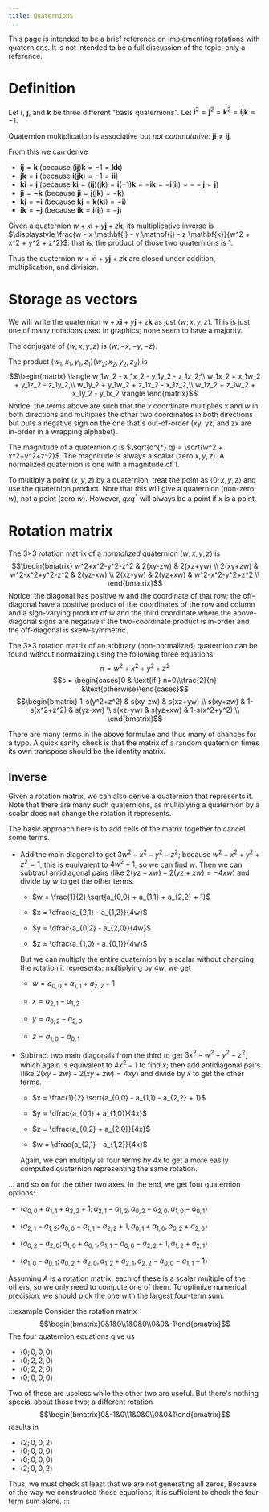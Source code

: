 ```yaml
---
title: Quaternions
...
```


This page is intended to be a brief reference on implementing rotations with quaternions.
It is not intended to be a full discussion of the topic, only a reference.

# Definition

Let $\mathbf{i}$, $\mathbf{j}$, and $\mathbf{k}$ be three different "basis quaternions".
Let $\mathbf{i}^2 = \mathbf{j}^2 = \mathbf{k}^2 = \mathbf{ijk} = -1$.

Quaternion multiplication is associative but *not commutative*: $\mathbf{ji} \ne \mathbf{ij}$.

From this we can derive

- $\mathbf{ij} = \mathbf{k}$ (because $(\mathbf{ij})\mathbf{k} = -1 = \mathbf{kk}$)
- $\mathbf{jk} = \mathbf{i}$ (because $\mathbf{i}(\mathbf{jk}) = -1 = \mathbf{ii}$)
- $\mathbf{ki} = \mathbf{j}$ (because $\mathbf{ki} = (\mathbf{ij})(\mathbf{jk}) = \mathbf{i}(-1)\mathbf{k} = -\mathbf{ik} = -\mathbf{i}(\mathbf{ij}) = --\mathbf{j} = \mathbf{j}$)
- $\mathbf{ji} = \mathbf{-k}$ (because $\mathbf{ji} = \mathbf{j}(\mathbf{jk}) = -\mathbf{k}$)
- $\mathbf{kj} = \mathbf{-i}$ (because $\mathbf{kj} = \mathbf{k}(\mathbf{ki}) = -\mathbf{i}$)
- $\mathbf{ik} = \mathbf{-j}$ (because $\mathbf{ik} = \mathbf{i}(\mathbf{ij}) = -\mathbf{j}$)

Given a quaternion $w + x \mathbf{i} + y \mathbf{j} + z \mathbf{k}$,
its multiplicative inverse is $\displaystyle \frac{w - x \mathbf{i} - y \mathbf{j} - z \mathbf{k}}{w^2 + x^2 + y^2 + z^2}$:
that is, the product of those two quaternions is 1.

Thus the quaternion $w + x \mathbf{i} + y \mathbf{j} + z \mathbf{k}$
are closed under addition, multiplication, and division.

# Storage as vectors

We will write the quaternion $w + x \mathbf{i} + y \mathbf{j} + z \mathbf{k}$
as just $\langle w;x,y,z \rangle$.
This is just one of many notations used in graphics; none seem to have a majority.

The conjugate of $\langle w;x,y,z \rangle$ is $\langle w;-x,-y,-z \rangle$.

The product $\langle w_1;x_1,y_1,z_1 \rangle \langle w_2;x_2,y_2,z_2 \rangle$
is $$\begin{matrix}
\langle w_1w_2 - x_1x_2 - y_1y_2 - z_1z_2;\\
w_1x_2 + x_1w_2 + y_1z_2 - z_1y_2,\\
w_1y_2 + y_1w_2 + z_1x_2 - x_1z_2,\\
w_1z_2 + z_1w_2 + x_1y_2 - y_1x_2 \rangle
\end{matrix}$$
Notice: the terms above are such that the $x$ coordinate multiplies $x$ and $w$ in both directions
and multiplies the other two coordinates in both directions but puts a negative sign on the one that's out-of-order (xy, yz, and zx are in-order in a wrapping alphabet).

The magnitude of a quaternion $q$ is $\sqrt{q^{*} q} = \sqrt{w^2 + x^2+y^2+z^2}$.
The magnitude is always a scalar (zero $x,y,z$).
A normalized quaternion is one with a magnitude of $1$.

To multiply a point $(x,y,z)$ by a quaternion, treat the point as $\langle 0;x,y,z \rangle$
and use the quaternion product.
Note that this will give a quaternion (non-zero $w$), not a point (zero $w$).
However, $q x q^{*}$ will always be a point if $x$ is a point.

# Rotation matrix

The 3×3 rotation matrix of a *normalized* quaternion $\langle w;x,y,z \rangle$
is $$\begin{bmatrix}
w^2+x^2-y^2-z^2 & 2(xy-zw) & 2(xz+yw) \\
2(xy+zw) & w^2-x^2+y^2-z^2 & 2(yz-xw) \\
2(xz-yw) & 2(yz+xw) & w^2-x^2-y^2+z^2 \\
\end{bmatrix}$$
Notice: the diagonal has positive $w$ and the coordinate of that row;
the off-diagonal have a positive product of the coordinates of the row and column
and a sign-varying product of $w$ and the third coordinate
where the above-diagonal signs are negative if the two-coordinate product is in-order
and the off-diagonal is skew-symmetric.

The 3×3 rotation matrix of an arbitrary (non-normalized) quaternion can be found without normalizing using the following three equations:
$$n = w^2 + x^2 + y^2 + z^2$$
$$s = \begin{cases}0 & \text{if } n=0\\\frac{2}{n} &\text{otherwise}\end{cases}$$
$$\begin{bmatrix}
1-s(y^2+z^2) & s(xy-zw) & s(xz+yw) \\
s(xy+zw) & 1-s(x^2+z^2) & s(yz-xw) \\
s(xz-yw) & s(yz+xw) & 1-s(x^2+y^2) \\
\end{bmatrix}$$

There are many terms in the above formulae and thus many of chances for a typo.
A quick sanity check is that the matrix of a random quaternion times its own transpose should be the identity matrix.


## Inverse

Given a rotation matrix, we can also derive a quaternion that represents it.
Note that there are many such quaternions, as multiplying a quaternion by a scalar does not change the rotation it represents.

The basic approach here is to add cells of the matrix together to cancel some terms.

- Add the main diagonal to get $3w^2 - x^2 - y^2 - z^2$; 
    because $w^2 + x^2 + y^2 + z^2 = 1$, this is equivalent to $4w^2 - 1$,
    so we can find $w$.
    Then we can subtract antidiagonal pairs (like $2(yz-xw) - 2(yz+xw) = -4xw$) and divide by $w$ to get the other terms.
    
    - $w = \frac{1}{2} \sqrt{a_{0,0} + a_{1,1} + a_{2,2} + 1}$
    
    - $x = \dfrac{a_{2,1} - a_{1,2}}{4w}$
    
    - $y = \dfrac{a_{0,2} - a_{2,0}}{4w}$
    
    - $z = \dfrac{a_{1,0} - a_{0,1}}{4w}$

    But we can multiply the entire quaternion by a scalar without changing the rotation it represents; multiplying by $4w$, we get

    - $w = a_{0,0} + a_{1,1} + a_{2,2} + 1$
    
    - $x = a_{2,1} - a_{1,2}$
    
    - $y = a_{0,2} - a_{2,0}$
    
    - $z = a_{1,0} - a_{0,1}$


- Subtract two main diagonals from the third to get $3x^2 - w^2 - y^2 - z^2$, which again is equivalent to $4x^2-1$ to find $x$;
    then add antidiagonal pairs (like $2(xy-zw) + 2(xy+zw) = 4xy$) and divide by $x$ to get the other terms.

    - $x = \frac{1}{2} \sqrt{a_{0,0} - a_{1,1} - a_{2,2} + 1}$
    
    - $y = \dfrac{a_{0,1} + a_{1,0}}{4x}$
    
    - $z = \dfrac{a_{0,2} + a_{2,0}}{4x}$
    
    - $w = \dfrac{a_{2,1} - a_{1,2}}{4x}$
    
    Again, we can multiply all four terms by $4x$ to get a more easily computed quaternion representing the same rotation.

... and so on for the other two axes. In the end, we get four quaternion options:

- $\langle a_{0,0} + a_{1,1} + a_{2,2} + 1; a_{2,1} - a_{1,2}, a_{0,2} - a_{2,0}, a_{1,0} - a_{0,1}\rangle$

- $\langle a_{2,1} - a_{1,2}; a_{0,0} - a_{1,1} - a_{2,2} + 1, a_{0,1} + a_{1,0}, a_{0,2} + a_{2,0}\rangle$

- $\langle a_{0,2} - a_{2,0}; a_{1,0} + a_{0,1}, a_{1,1} - a_{0,0} - a_{2,2} + 1, a_{1,2} + a_{2,1}\rangle$

- $\langle a_{1,0} - a_{0,1}; a_{0,2} + a_{2,0}, a_{1,2} + a_{2,1}, a_{2,2} - a_{0,0} - a_{1,1} + 1\rangle$

Assuming $A$ is a rotation matrix, each of these is a scalar multiple of the others, so we only need to compute one of them.
To optimize numerical precision, we should pick the one with the largest four-term sum.

:::example
Consider the rotation matrix
$$\begin{bmatrix}0&1&0\\1&0&0\\0&0&-1\end{bmatrix}$$
The four quaternion equations give us

- $\langle 0;0,0,0 \rangle$
- $\langle 0;2,2,0 \rangle$
- $\langle 0;2,2,0 \rangle$
- $\langle 0;0,0,0 \rangle$

Two of these are useless while the other two are useful.
But there's nothing special about those two; a different rotation
$$\begin{bmatrix}0&-1&0\\1&0&0\\0&0&1\end{bmatrix}$$
results in

- $\langle 2;0,0,2 \rangle$
- $\langle 0;0,0,0 \rangle$
- $\langle 0;0,0,0 \rangle$
- $\langle 2;0,0,2 \rangle$

Thus, we must check at least that we are not generating all zeros,
Because of the way we constructed these equations,
it is sufficient to check the four-term sum alone.
:::
